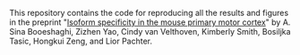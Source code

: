 This repository contains the code for reproducing all the results and figures in the preprint "[Isoform specificity in the mouse primary motor cortex](https://www.biorxiv.org/content/10.1101/2020.03.05.977991v3)" by A. Sina Booeshaghi, Zizhen Yao, Cindy van Velthoven, Kimberly Smith, Bosiljka Tasic, Hongkui Zeng, and Lior Pachter.
